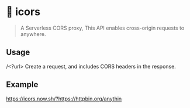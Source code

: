 # 🤖 icors

> A Serverless CORS proxy, This API enables cross-origin requests to anywhere.


## Usage
/<?url>   Create a request, and includes CORS headers in the response.


## Example
https://icors.now.sh/?https://httpbin.org/anythin
